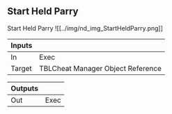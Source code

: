 ## Start Held Parry
Start Held Parry
![[../img/nd_img_StartHeldParry.png]]

|Inputs||
|--|--|
| In | Exec |
| Target | TBLCheat Manager Object Reference |

|Outputs||
|--|--|
| Out | Exec |

